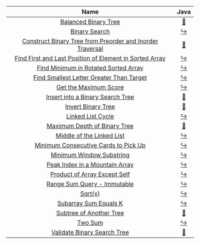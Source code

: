 |                                                                         Name                                                                         |                                                                                 Java                                                                                  |
|:----------------------------------------------------------------------------------------------------------------------------------------------------:|:---------------------------------------------------------------------------------------------------------------------------------------------------------------------:|
|                                      [Balanced Binary Tree](https://leetcode.com/problems/balanced-binary-tree)                                      |                 [:arrows_counterclockwise:](https://github.com/leowajda/eureka-java/blob/master/src/main/java/tree/recursive/BalancedBinaryTree.java)                 |
|                                             [Binary Search](https://leetcode.com/problems/binary-search)                                             |                       [:arrow_right_hook:](https://github.com/leowajda/eureka-java/blob/master/src/main/java/array/iterative/BinarySearch.java)                       |
| [Construct Binary Tree from Preorder and Inorder Traversal](https://leetcode.com/problems/construct-binary-tree-from-preorder-and-inorder-traversal) | [:arrows_counterclockwise:](https://github.com/leowajda/eureka-java/blob/master/src/main/java/tree/recursive/ConstructBinaryTreeFromPreorderAndInorderTraversal.java) |
|   [Find First and Last Position of Element in Sorted Array](https://leetcode.com/problems/find-first-and-last-position-of-element-in-sorted-array)   |      [:arrow_right_hook:](https://github.com/leowajda/eureka-java/blob/master/src/main/java/array/iterative/FindFirstAndLastPositionOfElementInSortedArray.java)      |
|                      [Find Minimum in Rotated Sorted Array](https://leetcode.com/problems/find-minimum-in-rotated-sorted-array)                      |             [:arrow_right_hook:](https://github.com/leowajda/eureka-java/blob/master/src/main/java/array/iterative/FindMinimumInRotatedSortedArray.java)              |
|                  [Find Smallest Letter Greater Than Target](https://leetcode.com/problems/find-smallest-letter-greater-than-target)                  |           [:arrow_right_hook:](https://github.com/leowajda/eureka-java/blob/master/src/main/java/array/iterative/FindSmallestLetterGreaterThanTarget.java)            |
|                                     [Get the Maximum Score](https://leetcode.com/problems/get-the-maximum-score)                                     |                    [:arrow_right_hook:](https://github.com/leowajda/eureka-java/blob/master/src/main/java/array/iterative/GetTheMaximumScore.java)                    |
|                          [Insert into a Binary Search Tree](https://leetcode.com/problems/insert-into-a-binary-search-tree)                          |            [:arrows_counterclockwise:](https://github.com/leowajda/eureka-java/blob/master/src/main/java/tree/recursive/InsertIntoABinarySearchTree.java)             |
|                                        [Invert Binary Tree](https://leetcode.com/problems/invert-binary-tree)                                        |                  [:arrows_counterclockwise:](https://github.com/leowajda/eureka-java/blob/master/src/main/java/tree/recursive/InvertBinaryTree.java)                  |
|                                         [Linked List Cycle](https://leetcode.com/problems/linked-list-cycle)                                         |                  [:arrow_right_hook:](https://github.com/leowajda/eureka-java/blob/master/src/main/java/linked_list/iterative/LinkedListCycle.java)                   |
|                              [Maximum Depth of Binary Tree](https://leetcode.com/problems/maximum-depth-of-binary-tree)                              |              [:arrows_counterclockwise:](https://github.com/leowajda/eureka-java/blob/master/src/main/java/tree/recursive/MaximumDepthOfBinaryTree.java)              |
|                                 [Middle of the Linked List](https://leetcode.com/problems/middle-of-the-linked-list)                                 |               [:arrow_right_hook:](https://github.com/leowajda/eureka-java/blob/master/src/main/java/linked_list/iterative/MiddleOfTheLinkedList.java)                |
|                      [Minimum Consecutive Cards to Pick Up](https://leetcode.com/problems/minimum-consecutive-cards-to-pick-up)                      |             [:arrow_right_hook:](https://github.com/leowajda/eureka-java/blob/master/src/main/java/array/iterative/MinimumConsecutiveCardsToPickUp.java)              |
|                                  [Minimum Window Substring](https://leetcode.com/problems/minimum-window-substring)                                  |                  [:arrow_right_hook:](https://github.com/leowajda/eureka-java/blob/master/src/main/java/array/iterative/MinimumWindowSubstring.java)                  |
|                            [Peak Index in a Mountain Array](https://leetcode.com/problems/peak-index-in-a-mountain-array)                            |                [:arrow_right_hook:](https://github.com/leowajda/eureka-java/blob/master/src/main/java/array/iterative/PeakIndexInAMountainArray.java)                 |
|                              [Product of Array Except Self](https://leetcode.com/problems/product-of-array-except-self)                              |                 [:arrow_right_hook:](https://github.com/leowajda/eureka-java/blob/master/src/main/java/array/iterative/ProductOfArrayExceptSelf.java)                 |
|                               [Range Sum Query - Immutable](https://leetcode.com/problems/range-sum-query---immutable)                               |                  [:arrow_right_hook:](https://github.com/leowajda/eureka-java/blob/master/src/main/java/array/iterative/RangeSumQueryImmutable.java)                  |
|                                                    [Sqrt(x)](https://leetcode.com/problems/sqrtx)                                                    |                           [:arrow_right_hook:](https://github.com/leowajda/eureka-java/blob/master/src/main/java/math/iterative/SqrtX.java)                           |
|                                     [Subarray Sum Equals K](https://leetcode.com/problems/subarray-sum-equals-k)                                     |                    [:arrow_right_hook:](https://github.com/leowajda/eureka-java/blob/master/src/main/java/array/iterative/SubarraySumEqualsK.java)                    |
|                                   [Subtree of Another Tree](https://leetcode.com/problems/subtree-of-another-tree)                                   |                [:arrows_counterclockwise:](https://github.com/leowajda/eureka-java/blob/master/src/main/java/tree/recursive/SubtreeOfAnotherTree.java)                |
|                                                   [Two Sum](https://leetcode.com/problems/two-sum)                                                   |                          [:arrow_right_hook:](https://github.com/leowajda/eureka-java/blob/master/src/main/java/array/iterative/TwoSum.java)                          |
|                               [Validate Binary Search Tree](https://leetcode.com/problems/validate-binary-search-tree)                               |              [:arrows_counterclockwise:](https://github.com/leowajda/eureka-java/blob/master/src/main/java/tree/recursive/ValidateBinarySearchTree.java)              |